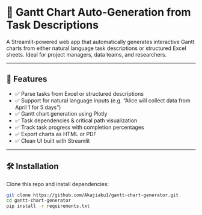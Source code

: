 # 📅 Gantt Chart Auto-Generation from Task Descriptions

A Streamlit-powered web app that automatically generates interactive Gantt charts from either natural language task descriptions or structured Excel sheets. Ideal for project managers, data teams, and researchers.

---

## 🚀 Features

- ✅ Parse tasks from Excel or structured descriptions
- ✅ Support for natural language inputs (e.g. “Alice will collect data from April 1 for 5 days”)
- ✅ Gantt chart generation using Plotly
- ✅ Task dependencies & critical path visualization
- ✅ Track task progress with completion percentages
- ✅ Export charts as HTML or PDF
- ✅ Clean UI built with Streamlit

---

## 🛠️ Installation

Clone this repo and install dependencies:

```bash
git clone https://github.com/Akajiaku1/gantt-chart-generator.git
cd gantt-chart-generator
pip install -r requirements.txt
